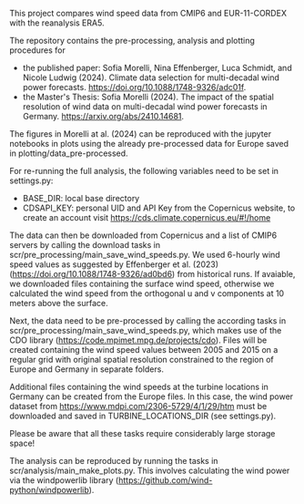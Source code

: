This project compares wind speed data from CMIP6 and EUR-11-CORDEX with the reanalysis ERA5. 

The repository contains the pre-processing, analysis and plotting procedures for
- the published paper: Sofia Morelli, Nina Effenberger, Luca Schmidt, and Nicole Ludwig (2024). Climate data selection for multi-decadal wind power forecasts. https://doi.org/10.1088/1748-9326/adc01f.
- the Master's Thesis: Sofia Morelli (2024). The impact of the spatial resolution of wind data on multi-decadal wind power forecasts in Germany. https://arxiv.org/abs/2410.14681.

The figures in Morelli at al. (2024) can be reproduced with the jupyter notebooks in plots using the 
already pre-processed data for Europe saved in plotting/data_pre-processed.

For re-running the full analysis, the following variables need to be set in settings.py:
- BASE_DIR: local base directory
- CDSAPI_KEY: personal UID and API Key from the Copernicus website, to create an account visit https://cds.climate.copernicus.eu/#!/home

The data can then be downloaded from Copernicus and a list of CMIP6 servers by calling the download tasks in 
scr/pre_processing/main_save_wind_speeds.py.
We used 6-hourly wind speed values as suggested by Effenberger et al. (2023) (https://doi.org/10.1088/1748-9326/ad0bd6) 
from historical runs.
If avaiable, we downloaded files containing the surface wind speed, otherwise we calculated the wind speed from the 
orthogonal u and v components at 10 meters above the surface.

Next, the data need to be pre-processed by calling the according tasks in scr/pre_processing/main_save_wind_speeds.py, 
which makes use of the CDO library (https://code.mpimet.mpg.de/projects/cdo).
Files will be created containing the wind speed values between 2005 and 2015 on a regular grid with original spatial 
resolution constrained to the region of Europe and Germany in separate folders.

Additional files containing the wind speeds at the turbine locations in Germany can be created from the Europe files.
In this case, the wind power dataset from https://www.mdpi.com/2306-5729/4/1/29/htm must be downloaded 
and saved in TURBINE_LOCATIONS_DIR (see settings.py).

Please be aware that all these tasks require considerably large storage space!

The analysis can be reproduced by running the tasks in scr/analysis/main_make_plots.py. This involves calculating the 
wind power via the windpowerlib library (https://github.com/wind-python/windpowerlib).
